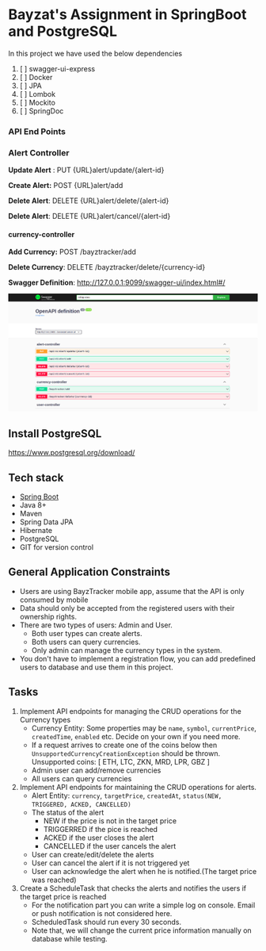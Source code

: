 # Bayzat's Assignment in SpringBoot and PostgreSQL

In this project we have used the below dependencies

1. [ ] swagger-ui-express
2. [ ] Docker
3. [ ] JPA
4. [ ] Lombok
5. [ ] Mockito
6. [ ] SpringDoc


### API End Points


### Alert Controller

**Update Alert** : PUT {URL}alert/update/{alert-id}

**Create Alert:** POST {URL}alert/add

**Delete Alert**: DELETE {URL}alert/delete/{alert-id}

**Delete Alert**: DELETE {URL}alert/cancel/{alert-id}

#### currency-controller

**Add Currency:** POST  /bayztracker/add

**Delete Currency**: DELETE /bayztracker/delete/{currency-id}

**Swagger Definition**: http://127.0.0.1:9099/swagger-ui/index.html#/

![img_1.png](./docs/img.png)


## Install PostgreSQL

https://www.postgresql.org/download/

## Tech stack
- [Spring Boot](https://spring.io/projects/spring-boot)
- Java 8+ 
- Maven
- Spring Data JPA
- Hibernate
- PostgreSQL
- GIT for version control

## General Application Constraints
- Users are using BayzTracker mobile app, assume that the API is only consumed by mobile
- Data should only be accepted from the registered users with their ownership rights.
- There are two types of users: Admin and User.
    - Both user types can create alerts.
    - Both users can query currencies.
    - Only admin can manage the currency types in the system.
- You don't have to implement a registration flow, you can add predefined users to database and use them in this project.

## Tasks
1. Implement API endpoints for managing the CRUD operations for the Currency types
    - Currency Entity: Some properties may be `name`, `symbol`, `currentPrice`, `createdTime`, `enabled` etc. Decide on your own if you need more.
    - If a request arrives to create one of the coins below then `UnsupportedCurrencyCreationException` should be thrown. Unsupported coins: [ ETH, LTC, ZKN, MRD, LPR, GBZ ]
    - Admin user can add/remove currencies
    - All users can query currencies
2. Implement API endpoints for maintaining the CRUD operations for alerts.
    - Alert Entity: `currency`, `targetPrice`, `createdAt`, `status(NEW, TRIGGERED, ACKED, CANCELLED)`
    - The status of the alert
        - NEW if the price is not in the target price
        - TRIGGERRED if the pice is reached
        - ACKED if the user closes the alert
        - CANCELLED if the user cancels the alert
    - User can create/edit/delete the alerts
    - User can cancel the alert if it is not triggered yet
    - User can acknowledge the alert when he is notified.(The target price was reached)
3. Create a ScheduleTask that checks the alerts and notifies the users if the target price is reached
    - For the notification part you can write a simple log on console. Email or push notification is not considered here.
    - ScheduledTask should run every 30 seconds. 
    - Note that, we will change the current price information manually on database while testing.



